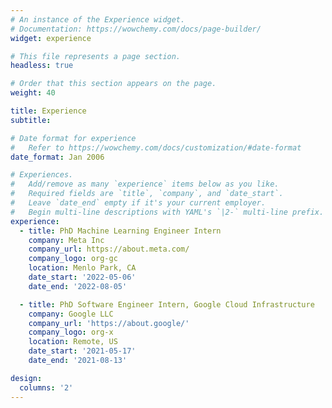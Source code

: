 ```yaml
---
# An instance of the Experience widget.
# Documentation: https://wowchemy.com/docs/page-builder/
widget: experience

# This file represents a page section.
headless: true

# Order that this section appears on the page.
weight: 40

title: Experience
subtitle:

# Date format for experience
#   Refer to https://wowchemy.com/docs/customization/#date-format
date_format: Jan 2006

# Experiences.
#   Add/remove as many `experience` items below as you like.
#   Required fields are `title`, `company`, and `date_start`.
#   Leave `date_end` empty if it's your current employer.
#   Begin multi-line descriptions with YAML's `|2-` multi-line prefix.
experience:
  - title: PhD Machine Learning Engineer Intern 
    company: Meta Inc
    company_url: https://about.meta.com/
    company_logo: org-gc
    location: Menlo Park, CA
    date_start: '2022-05-06'
    date_end: '2022-08-05'

  - title: PhD Software Engineer Intern, Google Cloud Infrastructure
    company: Google LLC
    company_url: 'https://about.google/'
    company_logo: org-x
    location: Remote, US
    date_start: '2021-05-17'
    date_end: '2021-08-13'

design:
  columns: '2'
---
```

